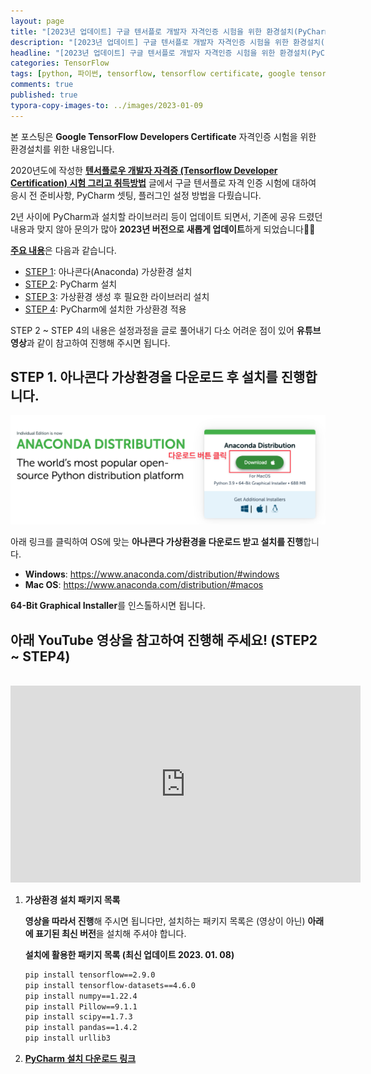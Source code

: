 ```yaml
---
layout: page
title: "[2023년 업데이트] 구글 텐서플로 개발자 자격인증 시험을 위한 환경설치(PyCharm, 필요 라이브러리 설치)"
description: "[2023년 업데이트] 구글 텐서플로 개발자 자격인증 시험을 위한 환경설치(PyCharm, 필요 라이브러리 설치)에 대해 알아보겠습니다."
headline: "[2023년 업데이트] 구글 텐서플로 개발자 자격인증 시험을 위한 환경설치(PyCharm, 필요 라이브러리 설치)에 대해 알아보겠습니다."
categories: TensorFlow
tags: [python, 파이썬, tensorflow, tensorflow certificate, google tensorflow, 텐서플로 자격증, 텐서플로우 자격증, 파이참 설치, 가상환경 설정, 아나콘다 가상환경, data science, 데이터 분석, 딥러닝, 딥러닝 자격증, 머신러닝, 빅데이터, 테디노트]
comments: true
published: true
typora-copy-images-to: ../images/2023-01-09
---
```


본 포스팅은 **Google TensorFlow Developers Certificate** 자격인증 시험을 위한 환경설치를 위한 내용입니다.

2020년도에 작성한 [**텐서플로우 개발자 자격증 (Tensorflow Developer Certification) 시험 그리고 취득방법**](https://teddylee777.github.io/thoughts/tensorflow-2-certification) 글에서 구글 텐서플로 자격 인증 시험에 대하여 응시 전 준비사항, PyCharm 셋팅, 플러그인 설정 방법을 다뤘습니다.

2년 사이에 PyCharm과 설치할 라이브러리 등이 업데이트 되면서, 기존에 공유 드렸던 내용과 맞지 않아 문의가 많아 **2023년 버전으로 새롭게 업데이트**하게 되었습니다👏👏

<u>**주요 내용**</u>은 다음과 같습니다.

- <u>STEP 1</u>: 아나콘다(Anaconda) 가상환경 설치
- <u>STEP 2</u>: PyCharm 설치
- <u>STEP 3</u>: 가상환경 생성 후 필요한 라이브러리 설치
- <u>STEP 4</u>: PyCharm에 설치한 가상환경 적용

STEP 2 ~ STEP 4의 내용은 설정과정을 글로 풀어내기 다소 어려운 점이 있어 **유튜브 영상**과 같이 참고하여 진행해 주시면 됩니다.



## STEP 1. 아나콘다 가상환경을 다운로드 후 설치를 진행합니다.

![anaconda](../images/2023-01-09/anaconda.png)

아래 링크를 클릭하여 OS에 맞는 **아나콘다 가상환경을 다운로드 받고 설치를 진행**합니다.

- **Windows**: https://www.anaconda.com/distribution/#windows
- **Mac OS**: https://www.anaconda.com/distribution/#macos

**64-Bit Graphical Installer**를 인스톨하시면 됩니다.



## 아래 YouTube 영상을 참고하여 진행해 주세요! (STEP2 ~ STEP4)

<br>

<iframe width="560" height="315" src="https://www.youtube.com/embed/Sotje18bINY" title="YouTube video player" frameborder="0" allow="accelerometer; autoplay; clipboard-write; encrypted-media; gyroscope; picture-in-picture; web-share" allowfullscreen></iframe>

<br>

1. **가상환경 설치 패키지 목록**

   **영상을 따라서 진행**해 주시면 됩니다만, 설치하는 패키지 목록은 (영상이 아닌) **아래에 표기된 최신 버전**을 설치해 주셔야 합니다.

   **설치에 활용한 패키지 목록 (최신 업데이트 2023. 01. 08)**

   ```bash
   pip install tensorflow==2.9.0
   pip install tensorflow-datasets==4.6.0
   pip install numpy==1.22.4
   pip install Pillow==9.1.1
   pip install scipy==1.7.3
   pip install pandas==1.4.2
   pip install urllib3
   ```

   

2. [**PyCharm 설치 다운로드 링크**](https://www.jetbrains.com/ko-kr/pycharm/download/)


